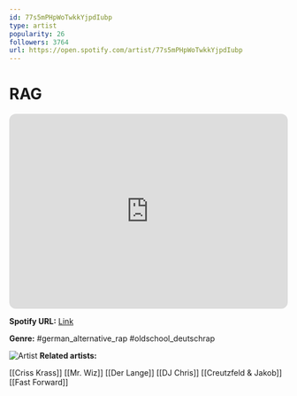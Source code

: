 ```yaml
---
id: 77s5mPHpWoTwkkYjpdIubp
type: artist
popularity: 26
followers: 3764
url: https://open.spotify.com/artist/77s5mPHpWoTwkkYjpdIubp
---
```

# RAG

<iframe style="border-radius:12px" src="https://open.spotify.com/embed/artist/77s5mPHpWoTwkkYjpdIubp" width="100%" height="352" frameBorder="0" allowfullscreen="" allow="autoplay; clipboard-write; encrypted-media; fullscreen; picture-in-picture" loading="lazy"></iframe>

**Spotify URL:** [Link](https://open.spotify.com/artist/77s5mPHpWoTwkkYjpdIubp)

**Genre:**  #german_alternative_rap #oldschool_deutschrap

![Artist](https://i.scdn.co/image/ab67616d0000b273b4b4e67e8f7d69817d5b74ee)
**Related artists:**

[[Criss Krass]]
[[Mr. Wiz]]
[[Der Lange]]
[[DJ Chris]]
[[Creutzfeld & Jakob]]
[[Fast Forward]]
